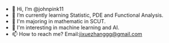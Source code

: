 - 👋 Hi, I’m @johnpink11
- 🌱 I’m currently learning Statistic, PDE and Functional Analysis.
- 💞️ I'm majoring in  mathematic in SCUT.
- 🚀 I'm interesting in machine learning and AI.
- 📫 How to reach me?
Email:jixuezhanggg@gmail.com

<!---
johnpink11/johnpink11 is a ✨ special ✨ repository because its `README.md` (this file) appears on your GitHub profile.
You can click the Preview link to take a look at your changes.
--->
